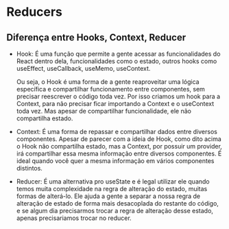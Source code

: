 # Reducers

## Diferença entre Hooks, Context, Reducer

*   Hook: É uma função que permite a gente acessar as funcionalidades do React dentro dela, funcionalidades como o estado, outros hooks como useEffect, useCallback, useMemo, useContext.

    Ou seja, o Hook é uma forma de a gente reaproveitar uma lógica específica e compartilhar funcionamento entre componentes, sem precisar reescrever o código toda vez. Por isso criamos um hook para a Context, para não precisar ficar importando a Context e o useContext toda vez. Mas apesar de compartilhar funcionalidade, ele não compartilha estado.

*   Context: É uma forma de repassar e compartilhar dados entre diversos componentes. Apesar de parecer com a ideia de Hook, como dito acima o Hook não compartilha estado, mas a Context, por possuir um provider, irá compartilhar essa mesma informação entre diversos componentes. É ideal quando você quer a mesma informação em vários componentes distintos.

*   Reducer: É uma alternativa pro useState e é legal utilizar ele quando temos muita complexidade na regra de alteração do estado, muitas formas de alterá-lo. Ele ajuda a gente a separar a nossa regra de alteração de estado de forma mais desacoplada do restante do código, e se algum dia precisarmos trocar a regra de alteração desse estado, apenas precisariamos trocar no reducer.